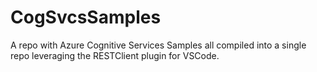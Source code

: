 # CogSvcsSamples
A repo with Azure Cognitive Services Samples all compiled into a single repo leveraging the RESTClient plugin for VSCode.
